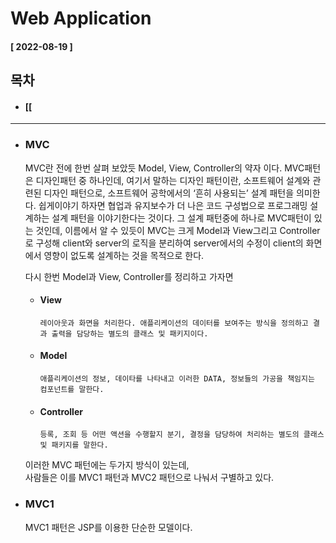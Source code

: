 # Web Application  
  
  #### [ 2022-08-19 ]  
  
  ## 목차  
  * #### [[ 
    
      
---------------------------------------------------------------------------------------------------------------------------------------------------
  
* ### MVC

  MVC란 전에 한번 살펴 보았듯 Model, View, Controller의 약자 이다.
  MVC패턴은 디자인패턴 중 하나인데, 여기서 말하는 디자인 패턴이란,
  소프트웨어 설계와 관련된 디자인 패턴으로, 소프트웨어 공학에서의 ‘흔히 사용되는’ 설계 패턴을 의미한다.
  쉽게이야기 하자면 협업과 유지보수가 더 나은 코드 구성법으로 프로그래밍 설계하는 설계 패턴을 이야기한다는 것이다.
  그 설계 패턴중에 하나로 MVC패턴이 있는 것인데, 이름에서 알 수 있듯이 MVC는
  크게 Model과 View그리고 Controller로 구성해 client와 server의 로직을 분리하여
  server에서의 수정이 client의 화면에서 영향이 없도록 설계하는 것을 목적으로 한다.  
    
  다시 한번 Model과 View, Controller를 정리하고 가자면  
  
  * #### View  

        레이아웃과 화면을 처리한다. 애플리케이션의 데이터를 보여주는 방식을 정의하고 결과 출력을 담당하는 별도의 클래스 및 패키지이다.
        
  * #### Model

        애플리케이션의 정보, 데이타를 나타내고 이러한 DATA, 정보들의 가공을 책임지는 컴포넌트를 말한다.  
          
  * #### Controller  

        등록, 조회 등 어떤 액션을 수행할지 분기, 결정을 담당하여 처리하는 별도의 클래스 및 패키지를 말한다.  
          
  이러한 MVC 패턴에는 두가지 방식이 있는데,  
  사람들은 이를 MVC1 패턴과 MVC2 패턴으로 나눠서 구별하고 있다.  
    
* ### MVC1  

  MVC1 패턴은 JSP를 이용한 단순한 모델이다.  
  
  
